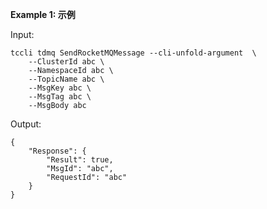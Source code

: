**Example 1: 示例**



Input: 

```
tccli tdmq SendRocketMQMessage --cli-unfold-argument  \
    --ClusterId abc \
    --NamespaceId abc \
    --TopicName abc \
    --MsgKey abc \
    --MsgTag abc \
    --MsgBody abc
```

Output: 
```
{
    "Response": {
        "Result": true,
        "MsgId": "abc",
        "RequestId": "abc"
    }
}
```

